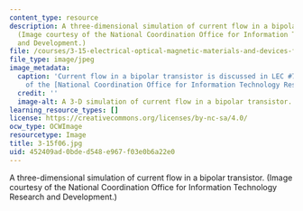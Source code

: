 ```yaml
---
content_type: resource
description: A three-dimensional simulation of current flow in a bipolar transistor.
  (Image courtesy of the National Coordination Office for Information Technology Research
  and Development.)
file: /courses/3-15-electrical-optical-magnetic-materials-and-devices-fall-2006/452409ad0bded548e967f03e0b6a22e0_3-15f06.jpg
file_type: image/jpeg
image_metadata:
  caption: 'Current flow in a bipolar transistor is discussed in LEC #7. (Image courtesy
    of the [National Coordination Office for Information Technology Research and Development](http://www.nitrd.gov/).)'
  credit: ''
  image-alt: A 3-D simulation of current flow in a bipolar transistor.
learning_resource_types: []
license: https://creativecommons.org/licenses/by-nc-sa/4.0/
ocw_type: OCWImage
resourcetype: Image
title: 3-15f06.jpg
uid: 452409ad-0bde-d548-e967-f03e0b6a22e0
---
```

A three-dimensional simulation of current flow in a bipolar transistor. (Image courtesy of the National Coordination Office for Information Technology Research and Development.)